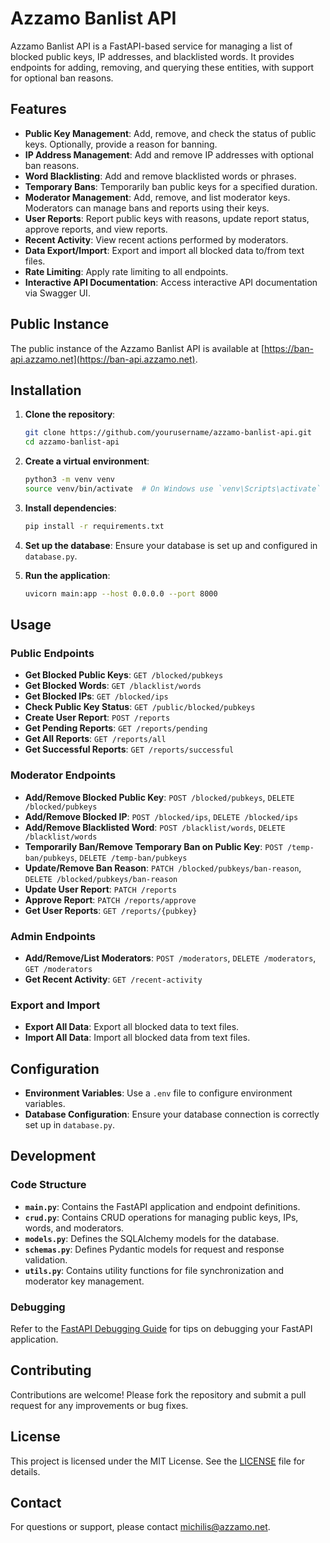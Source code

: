 # Azzamo Banlist API

Azzamo Banlist API is a FastAPI-based service for managing a list of blocked public keys, IP addresses, and blacklisted words. It provides endpoints for adding, removing, and querying these entities, with support for optional ban reasons.

## Features

- **Public Key Management**: Add, remove, and check the status of public keys. Optionally, provide a reason for banning.
- **IP Address Management**: Add and remove IP addresses with optional ban reasons.
- **Word Blacklisting**: Add and remove blacklisted words or phrases.
- **Temporary Bans**: Temporarily ban public keys for a specified duration.
- **Moderator Management**: Add, remove, and list moderator keys. Moderators can manage bans and reports using their keys.
- **User Reports**: Report public keys with reasons, update report status, approve reports, and view reports.
- **Recent Activity**: View recent actions performed by moderators.
- **Data Export/Import**: Export and import all blocked data to/from text files.
- **Rate Limiting**: Apply rate limiting to all endpoints.
- **Interactive API Documentation**: Access interactive API documentation via Swagger UI.

## Public Instance

The public instance of the Azzamo Banlist API is available at [https://ban-api.azzamo.net](https://ban-api.azzamo.net).

## Installation

1. **Clone the repository**:
   ```bash
   git clone https://github.com/yourusername/azzamo-banlist-api.git
   cd azzamo-banlist-api
   ```

2. **Create a virtual environment**:
   ```bash
   python3 -m venv venv
   source venv/bin/activate  # On Windows use `venv\Scripts\activate`
   ```

3. **Install dependencies**:
   ```bash
   pip install -r requirements.txt
   ```

4. **Set up the database**:
   Ensure your database is set up and configured in `database.py`.

5. **Run the application**:
   ```bash
   uvicorn main:app --host 0.0.0.0 --port 8000
   ```

## Usage

### Public Endpoints

- **Get Blocked Public Keys**: `GET /blocked/pubkeys`
- **Get Blocked Words**: `GET /blacklist/words`
- **Get Blocked IPs**: `GET /blocked/ips`
- **Check Public Key Status**: `GET /public/blocked/pubkeys`
- **Create User Report**: `POST /reports`
- **Get Pending Reports**: `GET /reports/pending`
- **Get All Reports**: `GET /reports/all`
- **Get Successful Reports**: `GET /reports/successful`

### Moderator Endpoints

- **Add/Remove Blocked Public Key**: `POST /blocked/pubkeys`, `DELETE /blocked/pubkeys`
- **Add/Remove Blocked IP**: `POST /blocked/ips`, `DELETE /blocked/ips`
- **Add/Remove Blacklisted Word**: `POST /blacklist/words`, `DELETE /blacklist/words`
- **Temporarily Ban/Remove Temporary Ban on Public Key**: `POST /temp-ban/pubkeys`, `DELETE /temp-ban/pubkeys`
- **Update/Remove Ban Reason**: `PATCH /blocked/pubkeys/ban-reason`, `DELETE /blocked/pubkeys/ban-reason`
- **Update User Report**: `PATCH /reports`
- **Approve Report**: `PATCH /reports/approve`
- **Get User Reports**: `GET /reports/{pubkey}`

### Admin Endpoints

- **Add/Remove/List Moderators**: `POST /moderators`, `DELETE /moderators`, `GET /moderators`
- **Get Recent Activity**: `GET /recent-activity`

### Export and Import

- **Export All Data**: Export all blocked data to text files.
- **Import All Data**: Import all blocked data from text files.

## Configuration

- **Environment Variables**: Use a `.env` file to configure environment variables.
- **Database Configuration**: Ensure your database connection is correctly set up in `database.py`.

## Development

### Code Structure

- **`main.py`**: Contains the FastAPI application and endpoint definitions.
- **`crud.py`**: Contains CRUD operations for managing public keys, IPs, words, and moderators.
- **`models.py`**: Defines the SQLAlchemy models for the database.
- **`schemas.py`**: Defines Pydantic models for request and response validation.
- **`utils.py`**: Contains utility functions for file synchronization and moderator key management.

### Debugging

Refer to the [FastAPI Debugging Guide](https://fastapi.tiangolo.com/tutorial/debugging/) for tips on debugging your FastAPI application.

## Contributing

Contributions are welcome! Please fork the repository and submit a pull request for any improvements or bug fixes.

## License

This project is licensed under the MIT License. See the [LICENSE](LICENSE) file for details.

## Contact

For questions or support, please contact [michilis@azzamo.net](mailto:michilis@azzamo.net).
